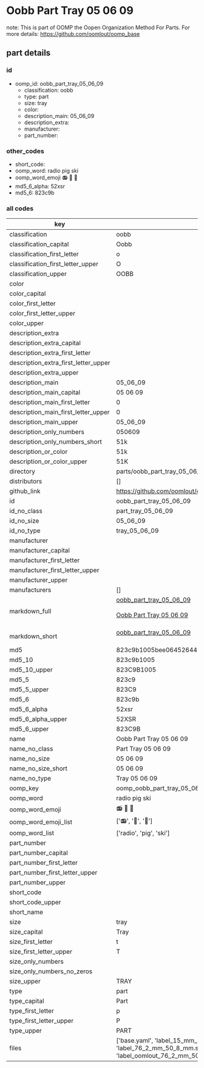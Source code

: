 # Oobb Part Tray 05 06 09  

note: This is part of OOMP the Oopen Organization Method For Parts. For more details: https://github.com/oomlout/oomp_base

##  part details





### id
* oomp_id: oobb_part_tray_05_06_09
  * classification: oobb
  * type: part
  * size: tray
  * color: 
  * description_main: 05_06_09
  * description_extra: 
  * manufacturer: 
  * part_number: 

### other_codes
* short_code: 
* oomp_word: radio pig ski
* oomp_word_emoji :radio: :pig: :ski:
* md5_6_alpha: 52xsr
* md5_6: 823c9b

### all codes 
| key | value |  
| --- | --- |  
| classification | oobb |  
| classification_capital | Oobb |  
| classification_first_letter | o |  
| classification_first_letter_upper | O |  
| classification_upper | OOBB |  
| color |  |  
| color_capital |  |  
| color_first_letter |  |  
| color_first_letter_upper |  |  
| color_upper |  |  
| description_extra |  |  
| description_extra_capital |  |  
| description_extra_first_letter |  |  
| description_extra_first_letter_upper |  |  
| description_extra_upper |  |  
| description_main | 05_06_09 |  
| description_main_capital | 05 06 09 |  
| description_main_first_letter | 0 |  
| description_main_first_letter_upper | 0 |  
| description_main_upper | 05_06_09 |  
| description_only_numbers | 050609 |  
| description_only_numbers_short | 51k |  
| description_or_color | 51k |  
| description_or_color_upper | 51K |  
| directory | parts/oobb_part_tray_05_06_09 |  
| distributors | [] |  
| github_link | https://github.com/oomlout/oomlout_oomp_part_src/tree/main/parts/oobb_part_tray_05_06_09/working |  
| id | oobb_part_tray_05_06_09 |  
| id_no_class | part_tray_05_06_09 |  
| id_no_size | 05_06_09 |  
| id_no_type | tray_05_06_09 |  
| manufacturer |  |  
| manufacturer_capital |  |  
| manufacturer_first_letter |  |  
| manufacturer_first_letter_upper |  |  
| manufacturer_upper |  |  
| manufacturers | [] |  
| markdown_full | [oobb_part_tray_05_06_09](https://github.com/oomlout/oomlout_oomp_part_src/tree/main/parts/oobb_part_tray_05_06_09/working)<br>[](https://github.com/oomlout/oomlout_oomp_part_src/tree/main/parts/oobb_part_tray_05_06_09/working)<br>[Oobb Part Tray 05 06 09](https://github.com/oomlout/oomlout_oomp_part_src/tree/main/parts/oobb_part_tray_05_06_09/working)<br><br> |  
| markdown_short | [oobb_part_tray_05_06_09](https://github.com/oomlout/oomlout_oomp_part_src/tree/main/parts/oobb_part_tray_05_06_09/working)<br><br> |  
| md5 | 823c9b1005bee0645264490794662f73 |  
| md5_10 | 823c9b1005 |  
| md5_10_upper | 823C9B1005 |  
| md5_5 | 823c9 |  
| md5_5_upper | 823C9 |  
| md5_6 | 823c9b |  
| md5_6_alpha | 52xsr |  
| md5_6_alpha_upper | 52XSR |  
| md5_6_upper | 823C9B |  
| name | Oobb Part Tray 05 06 09 |  
| name_no_class | Part Tray 05 06 09 |  
| name_no_size | 05 06 09 |  
| name_no_size_short | 05 06 09 |  
| name_no_type | Tray 05 06 09 |  
| oomp_key | oomp_oobb_part_tray_05_06_09 |  
| oomp_word | radio pig ski |  
| oomp_word_emoji | :radio: :pig: :ski: |  
| oomp_word_emoji_list | [':radio:', ':pig:', ':ski:'] |  
| oomp_word_list | ['radio', 'pig', 'ski'] |  
| part_number |  |  
| part_number_capital |  |  
| part_number_first_letter |  |  
| part_number_first_letter_upper |  |  
| part_number_upper |  |  
| short_code |  |  
| short_code_upper |  |  
| short_name |  |  
| size | tray |  
| size_capital | Tray |  
| size_first_letter | t |  
| size_first_letter_upper | T |  
| size_only_numbers |  |  
| size_only_numbers_no_zeros |  |  
| size_upper | TRAY |  
| type | part |  
| type_capital | Part |  
| type_first_letter | p |  
| type_first_letter_upper | P |  
| type_upper | PART |  
| files | ['base.yaml', 'label_15_mm_30_mm.pdf', 'label_15_mm_30_mm.svg', 'label_76_2_mm_50_8_mm.pdf', 'label_76_2_mm_50_8_mm.svg', 'label_oomlout_76_2_mm_50_8_mm.pdf', 'label_oomlout_76_2_mm_50_8_mm.svg', 'readme.md', 'working.json', 'working.yaml'] |  
